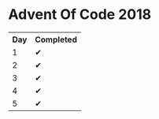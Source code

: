 <h1> Advent Of Code 2018 </h1>
<table>
  <tr>
    <th>Day</th>
    <th>Completed</th>
  </tr>
  <tr>
    <td> 1 </td>
    <td> ✔ </td>
  </tr>
  <tr>
    <td> 2 </td>
    <td> ✔ </td>
  </tr>
  <tr>
    <td> 3 </td>
    <td> ✔ </td>
  </tr>
  <tr>
    <td> 4 </td>
    <td> ✔ </td>
  </tr>
   <tr>
   <td> 5 </td>
    <td> ✔ </td>
  </tr>
 </table>
    
  
